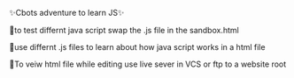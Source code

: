 ✨Cbots adventure to learn JS✨


📜to test differnt java script swap the .js file in the sandbox.html

📜use differnt .js files to learn about how java script works in a html file

📜To veiw html file while editing use live sever in VCS or ftp to a website root
